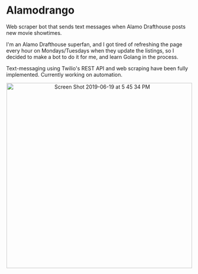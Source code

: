 # Alamodrango

Web scraper bot that sends text messages when Alamo Drafthouse posts new movie showtimes. 

I'm an Alamo Drafthouse superfan, and I got tired of refreshing the page every hour on Mondays/Tuesdays when they update the listings, so I decided to make a bot to do it for me, and learn Golang in the process.

Text-messaging using Twilio's REST API and web scraping have been fully implemented. Currently working on automation.

<center><img width="502" alt="Screen Shot 2019-06-19 at 5 45 34 PM" src="https://user-images.githubusercontent.com/44475953/59811201-a66ac480-92bd-11e9-967d-c54b5d8c6b4e.png"></center>
